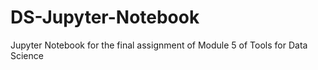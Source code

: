 # DS-Jupyter-Notebook
Jupyter Notebook for the final assignment of Module 5 of Tools for Data Science
